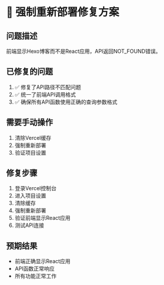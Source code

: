 # 🚀 强制重新部署修复方案

## 问题描述
前端显示Hexo博客而不是React应用，API返回NOT_FOUND错误。

## 已修复的问题
1. ✅ 修复了API路径不匹配问题
2. ✅ 统一了前端API调用格式
3. ✅ 确保所有API函数使用正确的查询参数格式

## 需要手动操作
1. 清除Vercel缓存
2. 强制重新部署
3. 验证项目设置

## 修复步骤
1. 登录Vercel控制台
2. 进入项目设置
3. 清除缓存
4. 强制重新部署
5. 验证前端显示React应用
6. 测试API连接

## 预期结果
- 前端正确显示React应用
- API函数正常响应
- 所有功能正常工作 